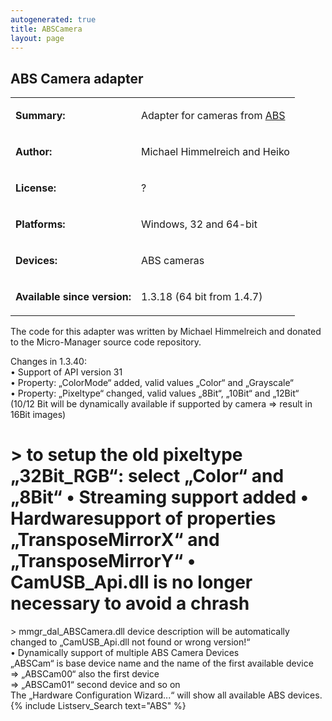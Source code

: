```yaml
---
autogenerated: true
title: ABSCamera
layout: page
---
```


## ABS Camera adapter

<table>
<tr>
<td markdown="1">

**Summary:**

</td>
<td markdown="1">

Adapter for cameras from
[ABS](http://www.kameras.abs-jena.de/produkte_de.html)

</td>
</tr>
<tr>
<td markdown="1">

**Author:**

</td>
<td markdown="1">

Michael Himmelreich and Heiko

</td>
</tr>
<tr>
<td markdown="1">

**License:**

</td>
<td markdown="1">

?

</td>
</tr>
<tr>
<td markdown="1">

**Platforms:**

</td>
<td markdown="1">

Windows, 32 and 64-bit

</td>
</tr>
<tr>
<td markdown="1">

**Devices:**

</td>
<td markdown="1">

ABS cameras

</td>
</tr>
<tr>
<td markdown="1">

**Available since version:**

</td>
<td markdown="1">

1.3.18 (64 bit from 1.4.7)

</td>
</table>

The code for this adapter was written by Michael Himmelreich and donated
to the Micro-Manager source code repository.

Changes in 1.3.40:  
• Support of API version 31  
• Property: „ColorMode“ added, valid values „Color“ and „Grayscale“  
• Property: „Pixeltype“ changed, valid values „8Bit“, „10Bit“ and
„12Bit“ (10/12 Bit will be dynamically available if supported by camera
=&gt; result in 16Bit images)

# &gt; to setup the old pixeltype „32Bit\_RGB“: select „Color“ and „8Bit“ • Streaming support added • Hardwaresupport of properties „TransposeMirrorX“ and „TransposeMirrorY“ • CamUSB\_Api.dll is no longer necessary to avoid a chrash 

&gt; mmgr\_dal\_ABSCamera.dll device description will be automatically
changed to „CamUSB\_Api.dll not found or wrong version!“  
• Dynamically support of multiple ABS Camera Devices  
„ABSCam“ is base device name and the name of the first available
device  
=&gt; „ABSCam00“ also the first device  
=&gt; „ABSCam01“ second device and so on  
The „Hardware Configuration Wizard...“ will show all available ABS
devices.  
{% include Listserv_Search text="ABS" %}

